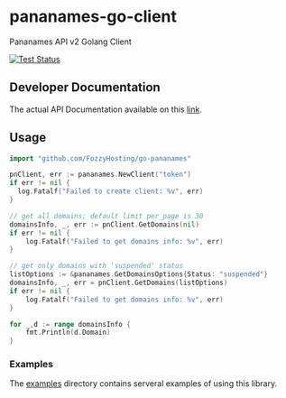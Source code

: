 # pananames-go-client

Pananames API v2 Golang Client

[![Test Status](https://github.com/Pananames/go-api-client/actions/workflows/test.yml/badge.svg)](https://github.com/Pananames/go-api-client/actions/workflows/test.yml)

## Developer Documentation

The actual API Documentation available on this [link](https://docs.pananames.com/).

## Usage

```go
import "github.com/FozzyHosting/go-pananames"

pnClient, err := pananames.NewClient("token")
if err != nil {
  log.Fatalf("Failed to create client: %v", err)
}

// get all domains; default limit per_page is 30
domainsInfo, _, err := pnClient.GetDomains(nil)
if err != nil {
	log.Fatalf("Failed to get domains info: %v", err)
}

// get only domains with 'suspended' status
listOptions := &pananames.GetDomainsOptions{Status: "suspended"}
domainsInfo, _, err = pnClient.GetDomains(listOptions)
if err != nil {
	log.Fatalf("Failed to get domains info: %v", err)
}

for _,d := range domainsInfo {
	fmt.Println(d.Domain)
}
```

### Examples

The [examples](examples) directory contains serveral examples of using this library.
